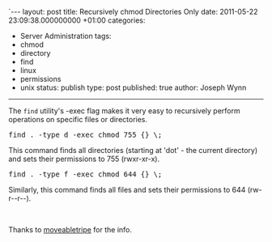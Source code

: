 `---
layout: post
title: Recursively chmod Directories Only
date: 2011-05-22 23:09:38.000000000 +01:00
categories:
- Server Administration
tags:
- chmod
- directory
- find
- linux
- permissions
- unix
status: publish
type: post
published: true
author: Joseph Wynn
---

The `find` utility's -exec flag makes it very easy to recursively perform operations on specific files or directories.

<pre>find . -type d -exec chmod 755 {} \;</pre>

This command finds all directories (starting at 'dot' - the current directory) and sets their permissions to 755 (rwxr-xr-x).

<pre>find . -type f -exec chmod 644 {} \;</pre>

Similarly, this command finds all files and sets their permissions to 644 (rw-r--r--).

&nbsp;

Thanks to [moveabletripe](http://movabletripe.com/archive/recursively-chmod-directories-only/) for the info.